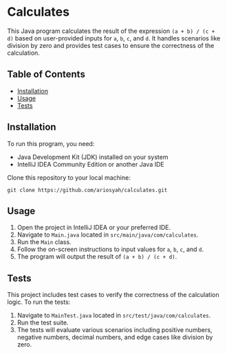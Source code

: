 # Calculates

This Java program calculates the result of the expression `(a + b) / (c + d)` based on user-provided inputs for `a`, `b`, `c`, and `d`. It handles scenarios like division by zero and provides test cases to ensure the correctness of the calculation.

## Table of Contents

- [Installation](#installation)
- [Usage](#usage)
- [Tests](#tests)

## Installation

To run this program, you need:

- Java Development Kit (JDK) installed on your system
- IntelliJ IDEA Community Edition or another Java IDE

Clone this repository to your local machine:

```
git clone https://github.com/ariosyah/calculates.git
```

## Usage

1. Open the project in IntelliJ IDEA or your preferred IDE.
2. Navigate to `Main.java` located in `src/main/java/com/calculates`.
3. Run the `Main` class.
4. Follow the on-screen instructions to input values for `a`, `b`, `c`, and `d`.
5. The program will output the result of `(a + b) / (c + d)`.

## Tests

This project includes test cases to verify the correctness of the calculation logic. To run the tests:

1. Navigate to `MainTest.java` located in `src/test/java/com/calculates`.
2. Run the test suite.
3. The tests will evaluate various scenarios including positive numbers, negative numbers, decimal numbers, and edge cases like division by zero.
